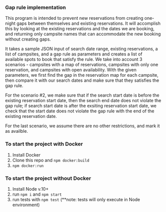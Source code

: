 ### Gap rule implementation

This program is intended to prevent new reservations from creating one-night gaps between themselves and existing reservations. It will accomplish this by looking at the existing reservations and the dates we are booking, and returning only campsite names that can accommodate the new booking without creating gaps. 

It takes a sample JSON input of search date range, existing reservations, a list of campsites, and a gap rule as parameters and creates a list of available spots to book that satisfy the rule. We take into account 3 scenarios - campsites with a map of reservations, campsites with only one reservation, and campsites with open availability. With the given parameters, we first find the gap in the reservation map for each campsite, then compare it with our search dates and make sure that they satisfies the gap rule. 

For the scenario #2, we make sure that if the search start date is before the existing reservation start date, then the search end date does not violate the gap rule; if search start date is after the exsiting reservation start date, we check that the start date does not violate the gap rule with the end of the existing reservation date.

For the last scenario, we assume there are no other restrictions, and mark it as availble.



### To start the project with Docker
1. Install Docker
2. Clone this repo and `npm docker:build`
3. `npm docker:run`

### To start the project without Docker
1. Install Node v.10+
2. run `npm i` and `npm start`
3. run tests with  `npm test` (**note: tests will only execute in Node environment)

